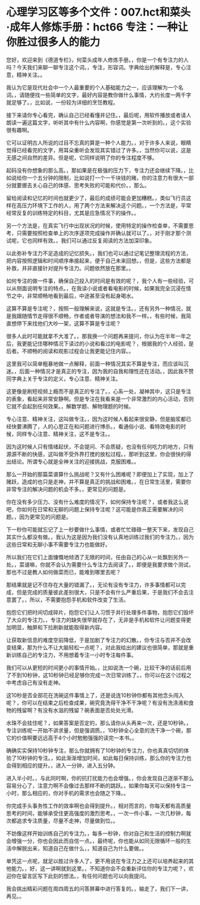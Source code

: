 # 心理学习区等多个文件：007.hct和菜头·成年人修炼手册：hct66 专注：一种让你胜过很多人的能力 

您好，欢迎来到《德道专栏》，何菜头成年人修炼手册。，你是一个有专注力的人吗？今天我们来聊一聊专注这个词。，专注，形容词。字典给出的解释是，专心注意，精神关注。。

我认为它是现代社会中一个人最重要的个人基础能力之一，应该理解为一个名词。，请随便找一些简单的文字，最好内容是教你做什么事情，大约长度一两千字就足够了。，比如说，一份较为详细的烹饪教程。

接下来请你专心看完，确认自己已经看懂并记住。，最后呢，用软件播放或者请人朗读一遍这篇文字，听听其中有什么内容啊，你感觉是第一次听到的。，这个实验很有趣啊。

它可以证明古人所说的过目不忘真的算是一种个人能力。，对于许多人来说，眼睛觉得已经看完的文字，用耳朵重听会发现其实错过了许多。，当然你可以说，这是无感之间自然的差异。但是呢，它同样说明了你的专注程度不够。

起码没有你想象的那么高。，那如果是在极强的压力下，专注力还会继续下降。，比如说给你一个五分钟的限制，比如说打一个一千块钱的赌，你的注意力有很大一部分就要挪去关心自己的体感、思考失败的可能和代价。，那么。

留给阅读和记忆的时间也就更少了，最后的成绩可能会更加糟糕。，类似飞行员这样在高压力环境下工作的人，用了两个方法来解决这个问题。，一个方法是，平常经常反复的训练特定的科目，尤其是应急情况下的操作。。

另一个方法是，在真实飞行中出现状况的时候，使用特定的操作检查单，不需要思考，只需要按照检查单上的次序逐项完成操作并确认就可以了。，对于刚才那个测试呢，它也同样有效。，我们可以通过反复阅读的方法加深印象。

以此弥补专注力不足造成的记忆损失。，我们也可以通过记笔记整理流程的方法，把内容按照逻辑和时间顺序串接起来，便于自己未来回想。，但是，这些方法都是补救，并非直接针对提升专注力。问题依然放在那里。。

如何专注的做一件事，确保自己投入的时间是有效的呢？，我个人有一些经验，可以从侧面说明专注的特点。，在我读小说或者看电影的时候，如果我完全沉浸在情节之中，非常顺畅地看到最后，中途甚至没有起身喝水。

这算不算是专注呢？，按照一般理解来说，这就是专注。，还有另外一种情况，就是我跟随情节走得很不顺畅，作者或者导演的想法和我不一样。，有些时候，我简直想停下来找他们大吵一架，这算不算是专注呢？

很多人此时可能就拿不大准了。，那我换一个问题再来提问，你认为在半年一年之后，我更能记住哪种情况下读过的小说和看过的电影呢？，根据我的个人经验，是后者。不顺畅的阅读和观影过程会让我更能记住内容。。

这里我可以简单粗暴地做一点解释，前面一种情况其实不算是专注，而应该叫沉迷。，后面一种情况才是真正的专注，因为我的自我和理性还在活动。，因此我不赞同字典上关于专注的定义，专心注意、精神关注。

这更像是刷短视频上瘾而不是真正的专注了。，心系一处，凝神其中，这只是专注的表象，看起来非常安静啊。但是专注在我看来是一个非常激烈的内心活动，否则它就不会起到任何效果。，解数学题、解物理题的时候。

专心注意、精神关注，这叫做专注。，因为这时候人看起来很安静，但是脑浆都已经快要沸腾了，人的心思正在和问题进行博杀。，看通俗小说、看特效电影的时候，同样专心注意、精神关注，这不是专注。。

因为这时候人只有情绪起伏，不会提问、不会质疑，也没有任何吃力的地方，只有源源不断的快感，这叫做不受外界打搅的放松过程。，那听到这里，你会很快的得出结论。所谓专心就是全神关注的迎接挑战，克服困难。。

那么一开始的那篇菜谱算什么挑战呢？又有什么困难呢？即便加上了实现，加上了赌跃，造成的也只是走神，并不算是真正的挑战和困难。，在日常生活里，需要你非常专注的解决问题的机会不多。，更常见的问题是。

你在没有多少压力、没有什么难度的情况下，如何保持专注呢？，或者我这么说吧，你如何在日常和无聊的问题上保持专注呢？这可能是你真正需要解决的问题。，因为更常见的问题是。

下一秒你可能就忘记了上一秒要做什么事情，或者忙忙碌碌一整天下来，发现自己其实什么都没有做。，我认为这是因为我们没有认真地训练过我们的专注力。，因为这些日常和无聊小事不需要专注力也能做好。

所以我们在它们上面慷慨地倾洒了无限的时间，任由自己的心从一处飘到另外一处。，菜谱嘛，你就不会认为需要什么专注力去阅读了。，即便是我要求做个测试，那也不过是教人如何做菜而已，能难到哪里去呢？

那结果就是记不住存在大量的错漏了。，无论有没有专注力，许多事情都可以完成，但是完成的质量彼此差别很大，只是不会有什么严重后果，于是我们不会去注意罢了。，所以，不需要抱怨手机和软件改变了生活。

抱怨它们把时间切成碎片，抱怨它们让人习惯于并行处理多件事物，抱怨它们毁坏了大众的专注力。，专注力的缺失很早就存在了，无非是手机和软件让问题变得更加明显，触屏和下拉刷新就能取得新内容。

让获取新信息的难度空前降低，于是加剧了专注力的幻散。，你专注与否并不会改变结果，那为什么不让大脑轻松一点呢？，对此我给出的建议也很简单，那就是重新训练自己的专注力，不用想着专注一小时专注每件事。

我们可以从更短的时间更小的事情开始。，比如说洗一个碗，比较干净的话前后用了不到10秒钟，这10秒钟已经足够你完成一次日常训练了。，你可以在这个过程之中考虑自己有没有走神。

这10秒是否全部花在洗碗这件事情上了，还是说连10秒钟你都有其他念头闯入呢？，你可以在结束之后检查成果，碗究竟洗得干净不干净呢？有没有洗涤液和食物的残留啊？有没有水滋的残留？碗表面是否处处光滑。

水珠不会挂住呢？，如果答案是否定的，那么请你从头再来一次，还是10秒钟。，专注训练呢一开始不讲求量，但是强调质。，10秒钟全心全意的洗干净一个碗，那它的价值啊要远远高于4个小时勉勉强强的读完一本书。。

确确实实保持10秒钟专注，那么你就拥有了10秒钟的专注力，你也真真切切的体验了10秒钟的专注。，如此渐渐增加时间，如此每日保持训练，那么你的专注力也会得到相应的提升。，进入一分钟，进入五分钟。

进入半小时。，与此同时啊，你的抗打扰能力也会增强。，你会发现自己逐渐不那么容易分心了，注意力啊不会像过去那样不断的跳跃。，如果你每天可以保持专注一小时，那么相应的，你对手机的需求也会随之下降。。

你完成手头事务性工作的效率啊也会得到提升。，相对而言的，你每天都有高质量思考的时间，能够承受住更高强度的激烈思考。，一次一件小事，一次几秒钟，每次都追求专注质量，尽量不走神，尽量做到位。。

不妨像这样开始训练自己的专注力。，每多一秒钟，你对自己和生活的控制力啊就会增强一分，你也会因此而自信一点。，最终呢，你也能从如同无限循环一般的生活中解脱出来，知道自己在做什么，，知道自己为什么要做。。

单凭这一点呢，就足以胜过许多人了，更不用说在专注力之上还可以培养起来的其他能力。，好，这一讲啊就到这里。，不知道你会不会重新评估你的专注力呢？，欢迎你在留言区写下此刻的想法。，有任何问题也可以向我提问。

我会挑出精彩问题在周四周五的问答屏幕中进行答复的。，输走了，我们下一讲，再见。。